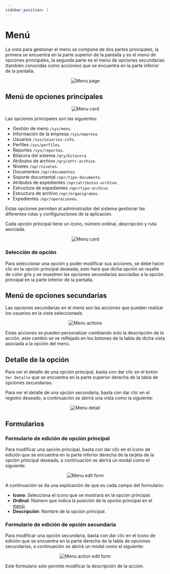 ```yaml
---
sidebar_position: 1
---
```


# Menú

La vista para gestionar el menú se compone de dos partes principales, la primera se encuentra en la parte superior de la pantalla y es el menú de opciones principales, la segunda parte es el menú de opciones secundarias (también conocidas como acciones) que se encuentra en la parte inferior de la pantalla.

<div align="center">
  <img src="/img/work/sys/menu/menu.png" alt="Menu page" />
</div>

## Menú de opciones principales

<div align="center">
    <img src="/img/work/sys/menu/root-zone/menu-1.png" alt="Menu card" />
</div>

Las opciones principales son las siguientes:

* Gestión de menú `/sys/menu`.
* Información de la empresa `/sys/empresa`.
* Usuarios `/sys/usuarios-info`.
* Perfiles `/sys/perfiles`.
* Reportes `/sys/reportes`.
* Bitácora del sistema `/qry/bitacora`.
* Atributos de archivo `/qry/attr-archivo`.
* Niveles `/opr/niveles`.
* Documentos `/opr/documentos`.
* Soporte documental `/opr/tipo-documento`.
* Atributos de expedientes `/opr/atributos-archivo`.
* Estructura de expedientes `/opr/tipo-archivo`.
* Estructura de archivo `/opr/organigramas`.
* Expedientes `/opr/operaciones`.

Estas opciones permiten al administrador del sistema gestionar las diferentes rutas y configuraciones de la aplicación.

Cada opción principal tiene un icono, número ordinal, descripción y ruta asociada.

<div align="center">
    <img src="/img/work/sys/menu/root-zone/menu-card.png" alt="Menu card" />
</div>

### Selección de opción

Para seleccionar una opción y poder modificar sus acciones, se debe hacer clic en la opción principal deseada, esto hará que dicha opción se resalte de color gris y se muestren las opciones secundarias asociadas a la opción principal en la parte inferior de la pantalla.

## Menú de opciones secundarias

Las opciones secundarias en el menú son las acciones que pueden realizar los usuarios en la vista seleccionada.

<div align="center">
    <img src="/img/work/sys/menu/table-zone/menu-2.png" alt="Menu actions" />
</div>

Estas acciones se pueden personalizar cambiando solo la descripción de la acción, este cambio se ve reflejado en los botones de la tabla de dicha vista asociada a la opción del menú.

## Detalle de la opción

Para ver el detalle de una opción principal, basta con dar clic en el botón `Ver Detalle` que se encuentra en la parte superior derecha de la tabla de opciones secundarias.

Para ver el detalle de una opción secundaria, basta con dar clic en el registro deseado, a continuación se abrirá una vista como la siguiente:

<div align="center">
    <img src="/img/work/sys/menu/root-zone/show-detail-menu-root.png" alt="Menu detail" />
</div>

## Formularios

### Formulario de edición de opción principal

Para modificar una opción principal, basta con dar clic en el icono de edición que se encuentra en la parte inferior derecha de la tarjeta de la opción principal deseada, a continuación se abrirá un modal como el siguiente:

<div align="center">
    <img src="/img/work/sys/menu/root-zone/modal-edit-root.png" alt="Menu edit form" />
</div>

A continuación se da una explicación de que es cada campo del formulario:

* **Icono**: Selecciona el icono que se mostrará en la opción principal.
* **Ordinal**: Número que indica la posición de la opción principal en el [menú](/docs/genericos/sidebar).
* **Descripción**: Nombre de la opción principal.

### Formulario de edición de opción secundaria

Para modificar una opción secundaria, basta con dar clic en el icono de edición que se encuentra en la parte derecha de la tabla de opciones secundarias, a continuación se abrirá un modal como el siguiente:

<div align="center">
    <img src="/img/work/sys/menu/table-zone/menu-action.png" alt="Menu action edit form" />
</div>

Este formulario solo permite modificar la descripción de la acción.
